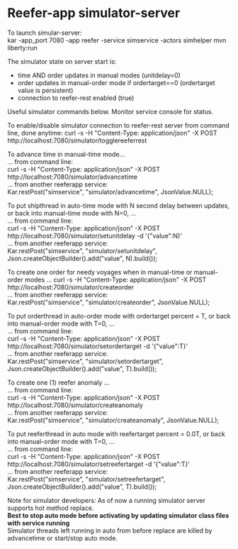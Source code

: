 # Reefer-app  simulator-server

To launch simular-server:  
kar -app_port 7080 -app reefer -service simservice -actors simhelper mvn liberty:run


The simulator state on server start is:
 - time AND order updates in manual modes (unitdelay=0)
 - order updates in manual-order mode if ordertarget==0 (ordertarget value is persistent)
 - connection to reefer-rest enabled (true)


Useful simulator commands below. Monitor service console for status.


To enable/disable simulator connection to reefer-rest server from command line, done anytime: 
curl -s -H "Content-Type: application/json" -X POST http://localhost:7080/simulator/togglereeferrest


To advance time in manual-time mode...  
... from command line:  
curl -s -H "Content-Type: application/json" -X POST http://localhost:7080/simulator/advancetime  
... from another reeferapp service:  
Kar.restPost("simservice", "simulator/advancetime", JsonValue.NULL);


To put shipthread in auto-time mode with N second delay between updates, or back into manual-time mode with N=0, ...  
... from command line:  
curl -s -H "Content-Type: application/json" -X POST http://localhost:7080/simulator/setunitdelay -d '{"value":N}'  
... from another reeferapp service:  
Kar.restPost("simservice", "simulator/setunitdelay", Json.createObjectBuilder().add("value", N).build());


To create one order for needy voyages when in manual-time or manual-order modes ...
curl -s -H "Content-Type: application/json" -X POST http://localhost:7080/simulator/createorder  
... from another reeferapp service:  
Kar.restPost("simservice", "simulator/createorder", JsonValue.NULL);


To put orderthread in auto-order mode with ordertarget percent = T, or back into manual-order mode with T=0, ...  
... from command line:  
curl -s -H "Content-Type: application/json" -X POST http://localhost:7080/simulator/setordertarget -d '{"value":T}'  
... from another reeferapp service:  
Kar.restPost("simservice", "simulator/setordertarget", Json.createObjectBuilder().add("value", T).build());

To create one (1) reefer anomaly ...  
... from command line:  
curl -s -H "Content-Type: application/json" -X POST http://localhost:7080/simulator/createanomaly  
... from another reeferapp service:  
Kar.restPost("simservice", "simulator/createanomaly", JsonValue.NULL);


To put reeferthread in auto mode with reefertarget percent = 0.0T, or back into manual-order mode with T=0, ...  
... from command line:  
curl -s -H "Content-Type: application/json" -X POST http://localhost:7080/simulator/setreefertarget -d '{"value":T}'  
... from another reeferapp service:  
Kar.restPost("simservice", "simulator/setreefertarget", Json.createObjectBuilder().add("value", T).build());


Note for simulator developers:
As of now a running simulator server supports hot method replace.  
**Best to stop auto mode before activating by updating simulator class files with service running**  
Simulator threads left running in auto from before replace are killed by advancetime or start/stop auto mode.
